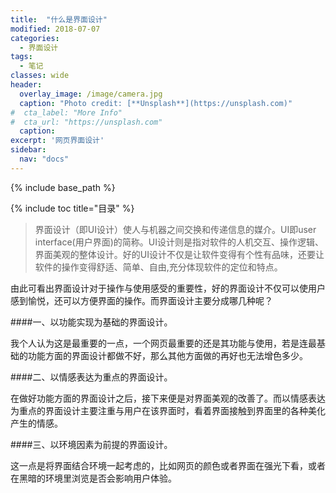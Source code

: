 ```yaml
---
title:  "什么是界面设计"
modified: 2018-07-07 
categories: 
  - 界面设计
tags:
  - 笔记  
classes: wide
header:
  overlay_image: /image/camera.jpg 
  caption: "Photo credit: [**Unsplash**](https://unsplash.com)"
#  cta_label: "More Info" 
#  cta_url: "https://unsplash.com"
  caption:
excerpt: '网页界面设计'
sidebar:
  nav: "docs"
---
```

 
{% include base_path %}
 
{% include toc title="目录" %}

 

>界面设计（即UI设计）使人与机器之间交换和传递信息的媒介。UI即user interface(用户界面)的简称。UI设计则是指对软件的人机交互、操作逻辑、界面美观的整体设计。好的UI设计不仅是让软件变得有个性有品味，还要让软件的操作变得舒适、简单、自由,充分体现软件的定位和特点。

由此可看出界面设计对于操作与使用感受的重要性，好的界面设计不仅可以使用户感到愉悦，还可以方便界面的操作。而界面设计主要分成哪几种呢？

####一、以功能实现为基础的界面设计。

我个人认为这是最重要的一点，一个网页最重要的还是其功能与使用，若是连最基础的功能方面的界面设计都做不好，那么其他方面做的再好也无法增色多少。

####二、以情感表达为重点的界面设计。

在做好功能方面的界面设计之后，接下来便是对界面美观的改善了。而以情感表达为重点的界面设计主要注重与用户在该界面时，看着界面接触到界面里的各种美化产生的情感。

####三、以环境因素为前提的界面设计。

这一点是将界面结合环境一起考虑的，比如网页的颜色或者界面在强光下看，或者在黑暗的环境里浏览是否会影响用户体验。
